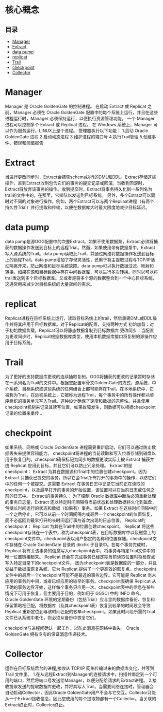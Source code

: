 # 核心概念

## 目录

-   [Manager](#Manager)
-   [Extract](#Extract)
-   [data pump](#data-pump)
-   [replicat](#replicat)
-   [Trail](#Trail)
-   [checkpoint](#checkpoint)
-   [Collector](#Collector)

# Manager

Manager 是 Oracle GoldenGate 的控制进程。 在启动 Extract 或 Replicat 之前，Manager 必须在 Oracle GoldenGate 配置中的每个系统上运行，并且在这些进程运行时，Manager 必须保持运行，以便执行资源管理功能。 一个 Manager 进程可以控制多个 Extract 或 Replicat 进程。 在 Windows 系统上，Manager 可以作为服务运行，LINUX上是个进程。
管理器执行以下功能：
1.启动 Oracle GoldenGate 进程
2.启动动态进程
3.维护进程的端口号
4.执行Trail管理
5.创建事件、错误和阈值报告

# Extract

当进行更改同步时，Extract会捕获schema执行的DML和DDL。Extract存储这些操作，直到Extract收到包含它们的事务的提交记录或回滚。当收到回滚时，Extract将放弃该事务的操作。收到提交时，Extract将事务持久化到一系列名为trail的文件中的，在那里，它排队以发送到目标系统。
另外，多个Extract可以同时对不同的对象进行操作。例如，两个Extract可以与两个Repliaat进程（有两个持久性Trial）并行提取和传输，以便在数据库大时最大限度地减少目标延迟。

# data pump

data pump是源OGG配置中的次要Extract。如果不使用数据泵，Extract必须将捕获的数据操作发送到目标上的远程Trial。然而，如果使用带有数据泵中，Extract写入源系统的Trail。data pump读取此Trail，并通过网络将数据操作发送到目标上的远程Trail。data pump增加了存储灵活性，还用于将主提取过程与TCP/IP活动隔离开来，防止网络和目标系统故障。data pump可以执行数据过滤、映射和转换。如果在源和目标数据中存在中间数据库，可以进行多次转换。同时以可以将trail发送到多个目标数据库。又或者是将多个源的数据整合到一个中心目标系统，这通常用来减少对目标系统的大量空间的需求。

# replicat

Replicat进程在目标系统上运行，读取目标系统上的trail，然后重建DML或DDL操作并将其应用于目标数据库。对于Replicat的配置，支持两种方式
初始加载：对于初始数据负载，Replicat可以将静态数据复制到目标数据库
更改同步：当配置为更改同步时，Replicat根据数据库类型，使用本机数据库接口将复制的源操作应用于目标系统。

# Trail

为了更好的支持数据库更改的连续抽取复制，OGG将捕获的更改的记录暂时存储在一系列名为Trail的文件中。根据您配置甲骨文GoldenGate的方式，源系统、中介系统、目标系统或这些系统的任何组合上都可能存在Trail。在本地系统中，它被称为Trail。在远程系统上，它被称为远程Trail。每个事务中的所有操作都以顺序组织的事务单元写入Trail。这种设计确保了速度和数据的完整性。并且使用checkpoint机制来记录其读写位置，如果故障发生，则数据可以根据checkpoint记录的位置来重传 。

# checkpoint

如果系统、网络或 Oracle GoldenGate 进程需要重新启动，它们可以通过防止数据丢失来提供容错能力。
checkpoint将进程的当前读取和写入位置存储到磁盘以用于恢复目的。checkpoint确保标记为同步的数据更改实际上被 Extract 捕获并由 Replicat 应用到目标，并且它们可以防止冗余处理。
Extract的是checkpoint：
Extract 为其在数据源和Trial中的位置创建checkpoint。因为 Extract 只捕获已提交的事务，所以它会Trial所有打开的事务中的操作，以防它们中的任何一个被提交。这需要 Extract 在事务日志中记录它当前正在读取的checkpoint，以及最早打开的事务的开始位置，该位置可以在当前日志或任何之前的日志中。
Extract的事务持久：
为了控制 Oracle 数据库中断后必须重新处理的事务日志量，Extract 还以特定时间间隔将当前状态和处理数据持久化到磁盘，包括长时间运行的状态和数据（如果有）事务。如果 Extract 在这些时间间隔中的一个之后停止，它可以从前一个时间间隔内或最后一个checkpoint的位置恢复，而不必返回到最早打开的长时间运行事务首次出现的日志位置。
Replicat的checkpoint：
Replicat 为其在Trail中的位置创建checkpoint。 Replicat 将这些checkpoint存储在一个表中，称为checkpoint表，在目标数据库中以及磁盘上的checkpoint文件中。checkpoint表以用户指定的名称和位置存储。checkpoint文件存储在 Oracle GoldenGate 目录的 dirchk 子目录中。在每个事务完成时，Replicat 将有关该事务的信息写入checkpoint表中，将事务与特定Trial文件中的唯一位置链接起来。 Replicat 还会在完成事务已经定期当前读取位置时将检查点写入特定目录下的checkpoint文件。
因为checkpoint表是数据库的一部分，并且受益于数据库恢复系统，它为 Replicat 提供了一个更高效的恢复点。checkpoint文件中的最后一个checkpoint可能不是最近的事务边界。它可能是 Replicat 尚未应用的事务的中间，或者已经应用的较早的事务。checkpoint表确保 Replicat 从正确的事务边界开始，这样每个事务只应用一次。checkpoint表中的信息在某些情况下可用于恢复，但主要用于目的，例如用于 GGSCI 中的 INFO 命令。
Oracle GoldenGate 环境的定期备份（包括Trial）应与您的数据库备份、恢复和保留策略相匹配。将数据库（及其checkpoint表）恢复到较早的时间段会导致 Replicat 重新定位到与该时间匹配的较早checkpoint。如果此时间段所需的Trial文件已从系统中老化，则必须从备份中恢复它们。

checkpoint与进程间确认一起工作，以防止消息在网络中丢失。 Oracle GoldenGate 拥有专有的保证消息传递技术。

# Collector

运作在目标系统后台的进程,接收从 TCP/IP 网络传输过来的数据库变化，并写到 Trail 文件里。
1.在从远程Extract到Manager的连接请求中，扫描并绑定到一个可用的端口，然后将端口号发送给Manager，以便分配给请求的Extract进程。
2.接收提取发送的提取数据库更改，并将其写入Trail。当需要网络连接时，管理器会自动启动Collector，因此Oracle GoldenGate用户不会与它交互。Collector只能从一个Extract接收信息，因此您使用的每个提取物都有一个Collector。当关联的Extract终止时，Collector终止。
